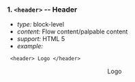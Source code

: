 ### 1. `<header>` -- Header 
* *type:* block-level
* *content:* Flow content/palpable content
* *support:* HTML 5 
* *example:* 
```
 <header> Logo </header>
```
<header> Logo </header>
